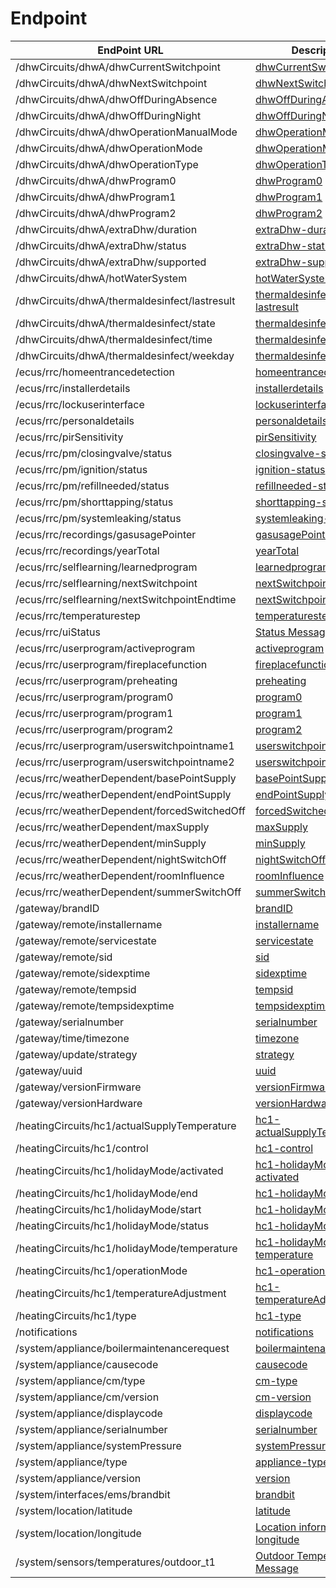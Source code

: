 # Endpoint

| EndPoint URL  | Description |
| ------------- | ------------- |
| /dhwCircuits/dhwA/dhwCurrentSwitchpoint | [dhwCurrentSwitchpoint](dhwCurrentSwitchpoint.md) |
| /dhwCircuits/dhwA/dhwNextSwitchpoint | [dhwNextSwitchpoint](dhwNextSwitchpoint.md) |
| /dhwCircuits/dhwA/dhwOffDuringAbsence | [dhwOffDuringAbsence](dhwOffDuringAbsence.md) |
| /dhwCircuits/dhwA/dhwOffDuringNight | [dhwOffDuringNight](dhwOffDuringNight.md) |
| /dhwCircuits/dhwA/dhwOperationManualMode | [dhwOperationManualMode](dhwOperationManualMode.md) |
| /dhwCircuits/dhwA/dhwOperationMode | [dhwOperationMode](dhwOperationMode.md) |
| /dhwCircuits/dhwA/dhwOperationType | [dhwOperationType](dhwOperationType.md) |
| /dhwCircuits/dhwA/dhwProgram0 | [dhwProgram0](dhwProgram0.md) |
| /dhwCircuits/dhwA/dhwProgram1 | [dhwProgram1](dhwProgram1.md) |
| /dhwCircuits/dhwA/dhwProgram2 | [dhwProgram2](dhwProgram2.md) |
| /dhwCircuits/dhwA/extraDhw/duration | [extraDhw-duration](extraDhw-duration.md) |
| /dhwCircuits/dhwA/extraDhw/status | [extraDhw-status](extraDhw-status.md) |
| /dhwCircuits/dhwA/extraDhw/supported | [extraDhw-supported](extraDhw-supported.md) |
| /dhwCircuits/dhwA/hotWaterSystem | [hotWaterSystem](hotWaterSystem.md) |
| /dhwCircuits/dhwA/thermaldesinfect/lastresult | [thermaldesinfect-lastresult](thermaldesinfect-lastresult.md) |
| /dhwCircuits/dhwA/thermaldesinfect/state | [thermaldesinfect-state](thermaldesinfect-state.md) |
| /dhwCircuits/dhwA/thermaldesinfect/time | [thermaldesinfect-time](thermaldesinfect-time.md) |
| /dhwCircuits/dhwA/thermaldesinfect/weekday | [thermaldesinfect-weekday](thermaldesinfect-weekday.md) |
| /ecus/rrc/homeentrancedetection | [homeentrancedetection](homeentrancedetection.md) |
| /ecus/rrc/installerdetails | [installerdetails](installerdetails.md) |
| /ecus/rrc/lockuserinterface | [lockuserinterface](lockuserinterface.md) |
| /ecus/rrc/personaldetails | [personaldetails](personaldetails.md) |
| /ecus/rrc/pirSensitivity | [pirSensitivity](pirSensitivity.md) |
| /ecus/rrc/pm/closingvalve/status | [closingvalve-status](closingvalve-status.md) |
| /ecus/rrc/pm/ignition/status | [ignition-status](ignition-status.md) |
| /ecus/rrc/pm/refillneeded/status | [refillneeded-status](refillneeded-status.md) |
| /ecus/rrc/pm/shorttapping/status | [shorttapping-status](shorttapping-status.md) |
| /ecus/rrc/pm/systemleaking/status | [systemleaking-status](systemleaking-status.md) |
| /ecus/rrc/recordings/gasusagePointer | [gasusagePointer](gasusagePointer.md) |
| /ecus/rrc/recordings/yearTotal | [yearTotal](yearTotal.md) |
| /ecus/rrc/selflearning/learnedprogram | [learnedprogram](learnedprogram.md) |
| /ecus/rrc/selflearning/nextSwitchpoint | [nextSwitchpoint](nextSwitchpoint.md) |
| /ecus/rrc/selflearning/nextSwitchpointEndtime | [nextSwitchpointEndtime](nextSwitchpointEndtime.md) |
| /ecus/rrc/temperaturestep | [temperaturestep](temperaturestep.md) |
| /ecus/rrc/uiStatus | [Status Message](uiStatus.md) |
| /ecus/rrc/userprogram/activeprogram | [activeprogram](activeprogram.md) |
| /ecus/rrc/userprogram/fireplacefunction | [fireplacefunction](fireplacefunction.md) |
| /ecus/rrc/userprogram/preheating | [preheating](preheating.md) |
| /ecus/rrc/userprogram/program0 | [program0](program0.md) |
| /ecus/rrc/userprogram/program1 | [program1](program1.md) |
| /ecus/rrc/userprogram/program2 | [program2](program2.md) |
| /ecus/rrc/userprogram/userswitchpointname1 | [userswitchpointname1](userswitchpointname1.md) |
| /ecus/rrc/userprogram/userswitchpointname2 | [userswitchpointname2](userswitchpointname2.md) |
| /ecus/rrc/weatherDependent/basePointSupply | [basePointSupply](basePointSupply.md) |
| /ecus/rrc/weatherDependent/endPointSupply | [endPointSupply](endPointSupply.md) |
| /ecus/rrc/weatherDependent/forcedSwitchedOff | [forcedSwitchedOff](forcedSwitchedOff.md) |
| /ecus/rrc/weatherDependent/maxSupply | [maxSupply](maxSupply.md) |
| /ecus/rrc/weatherDependent/minSupply | [minSupply](minSupply.md) |
| /ecus/rrc/weatherDependent/nightSwitchOff | [nightSwitchOff](nightSwitchOff.md) |
| /ecus/rrc/weatherDependent/roomInfluence | [roomInfluence](roomInfluence.md) |
| /ecus/rrc/weatherDependent/summerSwitchOff | [summerSwitchOff](summerSwitchOff.md) |
| /gateway/brandID | [brandID](brandID.md) |
| /gateway/remote/installername | [installername](installername.md) |
| /gateway/remote/servicestate | [servicestate](servicestate.md) |
| /gateway/remote/sid | [sid](sid.md) |
| /gateway/remote/sidexptime | [sidexptime](sidexptime.md) |
| /gateway/remote/tempsid | [tempsid](tempsid.md) |
| /gateway/remote/tempsidexptime | [tempsidexptime](tempsidexptime.md) |
| /gateway/serialnumber | [serialnumber](serialnumber.md) |
| /gateway/time/timezone | [timezone](timezone.md) |
| /gateway/update/strategy | [strategy](strategy.md) |
| /gateway/uuid | [uuid](uuid.md) |
| /gateway/versionFirmware | [versionFirmware](versionFirmware.md) |
| /gateway/versionHardware | [versionHardware](versionHardware.md) |
| /heatingCircuits/hc1/actualSupplyTemperature | [hc1-actualSupplyTemperature](hc1-actualSupplyTemperature.md) |
| /heatingCircuits/hc1/control | [hc1-control](hc1-control.md) |
| /heatingCircuits/hc1/holidayMode/activated | [hc1-holidayMode-activated](hc1-holidayMode-activated.md) |
| /heatingCircuits/hc1/holidayMode/end | [hc1-holidayMode-end](hc1-holidayMode-end.md) |
| /heatingCircuits/hc1/holidayMode/start | [hc1-holidayMode-start](hc1-holidayMode-start.md) |
| /heatingCircuits/hc1/holidayMode/status | [hc1-holidayMode-status](hc1-holidayMode-status.md) |
| /heatingCircuits/hc1/holidayMode/temperature | [hc1-holidayMode-temperature](hc1-holidayMode-temperature.md) |
| /heatingCircuits/hc1/operationMode | [hc1-operationMode](hc1-operationMode.md) |
| /heatingCircuits/hc1/temperatureAdjustment | [hc1-temperatureAdjustment](hc1-temperatureAdjustment.md) |
| /heatingCircuits/hc1/type | [hc1-type](hc1-type.md) |
| /notifications | [notifications](notifications.md) |
| /system/appliance/boilermaintenancerequest | [boilermaintenancerequest](boilermaintenancerequest.md) |
| /system/appliance/causecode | [causecode](causecode.md) |
| /system/appliance/cm/type | [cm-type](cm-type.md) |
| /system/appliance/cm/version | [cm-version](cm-version.md) |
| /system/appliance/displaycode | [displaycode](displaycode.md) |
| /system/appliance/serialnumber | [serialnumber](serialnumber.md) |
| /system/appliance/systemPressure | [systemPressure](systemPressure.md) |
| /system/appliance/type | [appliance-type](appliance-type.md) |
| /system/appliance/version | [version](version.md) |
| /system/interfaces/ems/brandbit | [brandbit](brandbit.md) |
| /system/location/latitude | [latitude](latitude.md) |
| /system/location/longitude | [Location information - longitude](longitude.md) |
| /system/sensors/temperatures/outdoor_t1 | [Outdoor Temperature Message](outdoor_t1.md) |
